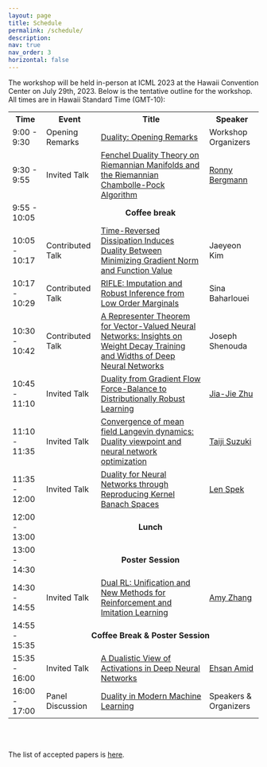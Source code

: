 ```yaml
---
layout: page
title: Schedule
permalink: /schedule/
description: 
nav: true
nav_order: 3
horizontal: false
---
```


The workshop will be held in-person at ICML 2023 at the Hawaii
Convention Center on July 29th, 2023. Below is the
tentative outline for the workshop. All times are in Hawaii Standard Time (GMT-10):
<table id="conference-table">
  <tr>
    <th>Time</th>
    <th>Event</th>
    <th>Title</th>
    <th>Speaker</th>
  </tr>
  <tr>
  <td>9:00 - 9:30</td>
  <td>Opening Remarks</td>
  <td><a href="/assets/pdf/slides/opening.pdf">Duality: Opening Remarks</a></td>
  <td>Workshop Organizers</td> 
  </tr>
  <tr>
    <td>9:30 - 9:55</td>
    <td>Invited Talk</td>
	<td><a href="/assets/pdf/slides/ronnybergmann.pdf">Fenchel Duality Theory on Riemannian Manifolds and the
	Riemannian Chambolle-Pock Algorithm</a></td>
	<td><a href="https://ronnybergmann.net/">Ronny Bergmann</a></td>
  </tr>
  <tr>
    <td>9:55 - 10:05</td>
    <td colspan="3" style="text-align: center"> <b>Coffee break</b></td>
  </tr>
<tr>
    <td>10:05 - 10:17</td>
    <td>Contributed Talk</td>
	<td><a href="/assets/pdf/slides/jaeyeonkim.pdf">Time-Reversed Dissipation Induces Duality Between Minimizing Gradient Norm and Function Value</a></td>
	<td>Jaeyeon Kim</td>
  </tr>
  <tr>
    <td>10:17 - 10:29</td>
    <td>Contributed Talk</td>
	<td><a href="/assets/pdf/slides/sinabaharlouei.pdf">RIFLE: Imputation and Robust Inference from Low Order Marginals</a></td>
	<td>Sina Baharlouei</td>
  </tr>
  <tr>
    <td>10:30 - 10:42</td>
    <td>Contributed Talk</td>
	<td><a href="/assets/pdf/slides/josephshenouda.pdf">A Representer Theorem for Vector-Valued Neural Networks: Insights on Weight Decay Training and Widths of Deep Neural Networks</a></td>
	<td>Joseph Shenouda</td>
  </tr>
  <tr>
    <td>10:45 - 11:10</td>
    <td>Invited Talk</td>
	<td><a href="/assets/pdf/slides/jiajiezhu.pdf">Duality from Gradient Flow Force-Balance to Distributionally
	Robust Learning</a></td>
	<td><a href="https://jj-zhu.github.io/">Jia-Jie Zhu</a></td>
  </tr>
  <tr>
    <td>11:10 - 11:35</td>
    <td>Invited Talk</td>
	<td><a href="/assets/pdf/slides/taijisuzuki.pdf">Convergence of mean field Langevin dynamics: Duality viewpoint and
neural network optimization</a></td>
	<td> <a href="http://ibis.t.u-tokyo.ac.jp/suzuki/"> Taiji Suzuki </a> </td>
	</tr>
<tr>
    <td>11:35 - 12:00</td>
    <td>Invited Talk</td>
	<td><a href="/assets/pdf/slides/lenspek.pdf">Duality for Neural Networks through Reproducing Kernel Banach Spaces</a></td>
	<td> <a href="https://people.utwente.nl/l.spek"> Len Spek </a> </td>
  </tr>
  <tr>
    <td>12:00 - 13:00</td>
    <td colspan="3" style="text-align: center"> <b>Lunch</b></td>
  </tr>
  <tr>
    <td>13:00 - 14:30</td>
    <td colspan="3" style="text-align: center"> <b>Poster Session</b></td>
  </tr>
<tr>
    <td>14:30 - 14:55</td>
    <td>Invited Talk</td>
	<td><a href="/assets/pdf/slides/amyzhang.pdf">Dual RL: Unification and New Methods for Reinforcement and Imitation Learning</a></td>
	<td> <a href="https://amyzhang.github.io"> Amy Zhang </a> </td>
  </tr>
<tr>
    <td>14:55 - 15:35</td>
    <td colspan="3" style="text-align: center"> <b>Coffee Break &
	Poster Session</b></td>
  </tr>
  <tr>
    <td>15:35 - 16:00</td>
    <td>Invited Talk</td>
	<td> <a href="/assets/pdf/slides/ehsanamid.pdf">A Dualistic View of Activations in Deep Neural Networks</a></td>
	<td> <a href="https://sites.google.com/view/eamid/"> Ehsan Amid </a> </td>
  </tr>
  <tr>
    <td>16:00 - 17:00</td>
	<td>Panel Discussion</td>
	<td> <a href="/assets/panel.jpeg">Duality in Modern Machine Learning</a></td>
	<td>Speakers & Organizers</td>
  </tr>
</table>

<br>
<br>

The list of accepted papers is [here](/papers).
